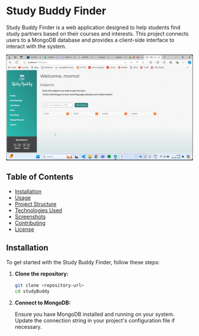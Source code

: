 # Study Buddy Finder

Study Buddy Finder is a web application designed to help students find study partners based on their courses and interests. This project connects users to a MongoDB database and provides a client-side interface to interact with the system.

![Home](readme_images/home.jpg)

## Table of Contents

- [Installation](#installation)
- [Usage](#usage)
- [Project Structure](#project-structure)
- [Technologies Used](#technologies-used)
- [Screenshots](#screenshots)
- [Contributing](#contributing)
- [License](#license)

## Installation

To get started with the Study Buddy Finder, follow these steps:

1. **Clone the repository:**

   ```bash
   git clone <repository-url>
   cd studyBuddy

2. **Connect to MongoDB:**

   Ensure you have MongoDB installed and running on your system. Update the connection string in your project's configuration file if necessary.
